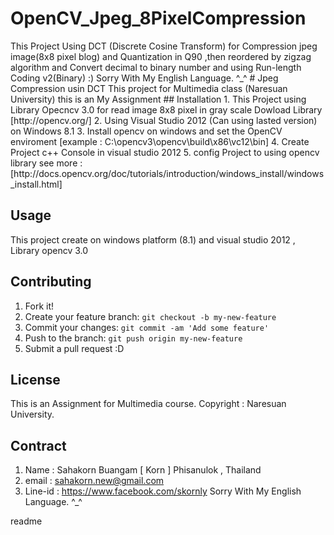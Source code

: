 # OpenCV_Jpeg_8PixelCompression
<snippet>
  <content>This Project Using DCT (Discrete Cosine Transform) for Compression jpeg image(8x8 pixel blog) and Quantization  in Q90 ,then reordered by zigzag algorithm and Convert decimal to binary number and using Run-length Coding v2(Binary)  :) Sorry With My English Language. ^_^
# Jpeg Compression usin DCT
 This project for Multimedia class (Naresuan University) this is an My Assignment
## Installation
1. This Project using Library Opecncv 3.0 for read image 8x8 pixel in gray scale Dowload Library [http://opencv.org/]
2. Using Visual Studio 2012 (Can using lasted version) on Windows 8.1
3. Install opencv on windows and set the OpenCV enviroment [example : C:\opencv3\opencv\build\x86\vc12\bin]
4. Create Project c++ Console in visual studio 2012 
5. config Project to using opencv library  see more : [http://docs.opencv.org/doc/tutorials/introduction/windows_install/windows_install.html]

## Usage
This project create on windows platform (8.1) and visual studio 2012 , Library opencv 3.0

## Contributing
1. Fork it!
2. Create your feature branch: `git checkout -b my-new-feature`
3. Commit your changes: `git commit -am 'Add some feature'`
4. Push to the branch: `git push origin my-new-feature`
5. Submit a pull request :D

## License
This is an Assignment for Multimedia course. Copyright : Naresuan University.

## Contract
1. Name : Sahakorn Buangam [ Korn ]  Phisanulok , Thailand
2. email : sahakorn.new@gmail.com
3. Line-id : https://www.facebook.com/skornly
Sorry With My English Language. ^_^
</content>
  <tabTrigger>readme</tabTrigger>
</snippet>

